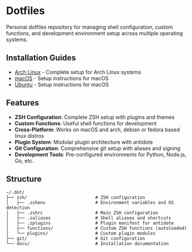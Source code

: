 # Dotfiles

Personal dotfiles repository for managing shell configuration, custom functions, and development environment setup across multiple operating systems.

## Installation Guides

- [Arch Linux](docs/os/arch.md) - Complete setup for Arch Linux systems
- [macOS](docs/os/mac.md) - Setup instructions for macOS
- [Ubuntu](docs/os/ubuntu.md) - Setup instructions for macOS

## Features

- **ZSH Configuration**: Complete ZSH setup with plugins and themes
- **Custom Functions**: Useful shell functions for development
- **Cross-Platform**: Works on macOS and arch, debian or fedora based linux distros
- **Plugin System**: Modular plugin architecture with antidote
- **Git Configuration**: Comprehensive git setup with aliases and signing
- **Development Tools**: Pre-configured environments for Python, Node.js, Go, etc.

## Structure

```
~/.dot/
├── zsh/                          # ZSH configuration
│   ├── .zshenv                   # Environment variables and OS detection
│   ├── .zshrc                    # Main ZSH configuration
│   ├── .zaliases                 # Shell aliases and shortcuts
│   ├── .zplugins                 # Plugin manifest for antidote
│   ├── functions/                # Custom ZSH functions (autoloaded)
│   └── plugins/                  # Custom plugin modules
├── git/                          # Git configuration
└── docs/                         # Installation documentation
```
